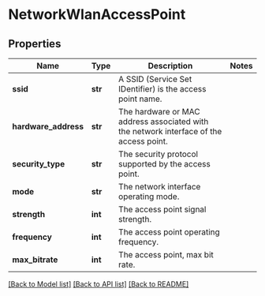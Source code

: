 # NetworkWlanAccessPoint

## Properties
Name | Type | Description | Notes
------------ | ------------- | ------------- | -------------
**ssid** | **str** | A SSID (Service Set IDentifier) is the access point name. | 
**hardware_address** | **str** | The hardware or MAC address associated with the network interface of the access point. | 
**security_type** | **str** | The security protocol supported by the access point. | 
**mode** | **str** | The network interface operating mode. | 
**strength** | **int** | The access point signal strength. | 
**frequency** | **int** | The access point operating frequency. | 
**max_bitrate** | **int** | The access point, max bit rate. | 

[[Back to Model list]](../README.md#documentation-for-models) [[Back to API list]](../README.md#documentation-for-api-endpoints) [[Back to README]](../README.md)


